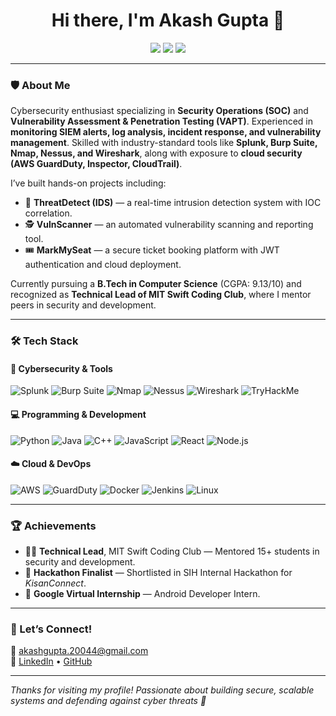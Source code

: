 <h1 align="center">Hi there, I'm Akash Gupta 👋</h1>

<p align="center">
  <a href="mailto:akashgupta.20044@gmail.com"><img src="https://img.shields.io/badge/email-%23EA4335.svg?&style=for-the-badge&logo=gmail&logoColor=white" /></a>
  <a href="https://www.linkedin.com/in/akashgupta-cs"><img src="https://img.shields.io/badge/linkedin-%230077B5.svg?&style=for-the-badge&logo=linkedin&logoColor=white" /></a>
  <a href="https://github.com/akashgupta-git"><img src="https://img.shields.io/badge/github-%2312100E.svg?&style=for-the-badge&logo=github&logoColor=white" /></a>
</p>

---

### 🛡️ About Me  
Cybersecurity enthusiast specializing in **Security Operations (SOC)** and **Vulnerability Assessment & Penetration Testing (VAPT)**. Experienced in **monitoring SIEM alerts, log analysis, incident response, and vulnerability management**. Skilled with industry-standard tools like **Splunk, Burp Suite, Nmap, Nessus, and Wireshark**, along with exposure to **cloud security (AWS GuardDuty, Inspector, CloudTrail)**.  

I’ve built hands-on projects including:  
- 🚨 **ThreatDetect (IDS)** — a real-time intrusion detection system with IOC correlation.  
- 🕵️ **VulnScanner** — an automated vulnerability scanning and reporting tool.  
- 🎟️ **MarkMySeat** — a secure ticket booking platform with JWT authentication and cloud deployment.  

Currently pursuing a **B.Tech in Computer Science** (CGPA: 9.13/10) and recognized as **Technical Lead of MIT Swift Coding Club**, where I mentor peers in security and development.  

---

### 🛠️ Tech Stack  

#### 🔐 Cybersecurity & Tools  
![Splunk](https://img.shields.io/badge/-Splunk-000000?style=flat&logo=splunk) ![Burp Suite](https://img.shields.io/badge/-BurpSuite-FF6F00?style=flat&logo=burpsuite) ![Nmap](https://img.shields.io/badge/-Nmap-00457C?style=flat) ![Nessus](https://img.shields.io/badge/-Nessus-00BFFF?style=flat) ![Wireshark](https://img.shields.io/badge/-Wireshark-1679A7?style=flat&logo=wireshark) ![TryHackMe](https://img.shields.io/badge/-TryHackMe-212C42?style=flat&logo=tryhackme)  

#### 💻 Programming & Development  
![Python](https://img.shields.io/badge/-Python-3776AB?style=flat&logo=python) ![Java](https://img.shields.io/badge/-Java-007396?style=flat&logo=java) ![C++](https://img.shields.io/badge/-C++-00599C?style=flat&logo=cplusplus&logoColor=white) ![JavaScript](https://img.shields.io/badge/-JavaScript-F7DF1E?style=flat&logo=javascript&logoColor=black) ![React](https://img.shields.io/badge/-React-61DAFB?style=flat&logo=react) ![Node.js](https://img.shields.io/badge/-Node.js-339933?style=flat&logo=nodedotjs&logoColor=white)  

#### ☁️ Cloud & DevOps  
![AWS](https://img.shields.io/badge/-AWS-232F3E?style=flat&logo=amazonaws) ![GuardDuty](https://img.shields.io/badge/-GuardDuty-FF9900?style=flat&logo=amazonaws) ![Docker](https://img.shields.io/badge/-Docker-2496ED?style=flat&logo=docker) ![Jenkins](https://img.shields.io/badge/-Jenkins-D24939?style=flat&logo=jenkins&logoColor=white) ![Linux](https://img.shields.io/badge/-Linux-FCC624?style=flat&logo=linux&logoColor=black)  

---

### 🏆 Achievements  
- 👨‍🏫 **Technical Lead**, MIT Swift Coding Club — Mentored 15+ students in security and development.  
- 🥇 **Hackathon Finalist** — Shortlisted in SIH Internal Hackathon for *KisanConnect*.  
- 📱 **Google Virtual Internship** — Android Developer Intern.  

---

### 🤝 Let’s Connect!  

📧 akashgupta.20044@gmail.com  
🔗 [LinkedIn](https://www.linkedin.com/in/akashgupta-cs) • [GitHub](https://github.com/akashgupta-git)  

---

*Thanks for visiting my profile! Passionate about building secure, scalable systems and defending against cyber threats 🚀*  
